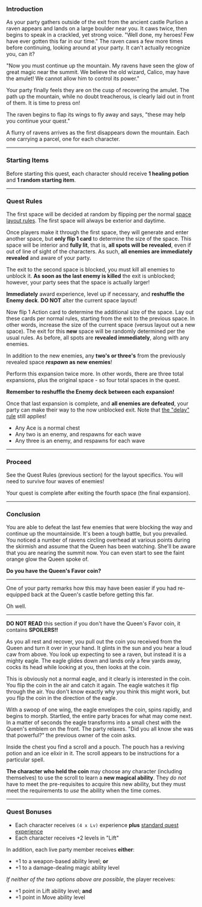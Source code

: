 
### Introduction

As your party gathers outside of the exit from the ancient castle Purlion a raven appears and lands on a large boulder near you. It caws twice, then begins to speak in a crackled, yet strong voice. "Well done, my heroes! Few have ever gotten this far in our time." The raven caws a few more times before continuing, looking around at your party. It can't actually recognize you, can it?

"Now you must continue up the mountain. My ravens have seen the glow of great magic near the summit. We believe the old wizard, Calico, may have the amulet! We cannot allow him to control its power."

Your party finally feels they are on the cusp of recovering the amulet. The path up the mountain, while no doubt treacherous, is clearly laid out in front of them. It is time to press on!

The raven begins to flap its wings to fly away and says, "these may help you continue your quest."

A flurry of ravens arrives as the first disappears down the mountain. Each one carrying a parcel, one for each character.

---

### Starting Items

Before starting this quest, each character should receive **1 healing potion** and **1 random starting item**.

<!-- determineStartingItem -->

---

### Quest Rules

The first space will be decided at random by flipping per the normal [space layout rules](../../rules/05_space_layout.md). The first space will always be exterior and daytime.

Once players make it through the first space, they will generate and enter another space, but **only flip 1 card** to determine the size of the space. This space will be interior and **fully lit**, that is, **all spots will be revealed**, even if out of line of sight of the characters. As such, **all enemies are immediately revealed** and aware of your party.

The exit to the second space is blocked, you must kill all enemies to unblock it. **As soon as the last enemy is killed** the exit is unblocked; however, your party sees that the space is actually larger!

**Immediately** award experience, level up if necessary, and **reshuffle the Enemy deck**. **DO NOT** alter the current space layout!

Now flip 1 Action card to determine the additional size of the space. Lay out these cards per normal rules, starting from the exit to the previous space. In other words, increase the size of the current space (versus layout out a new space). The exit for this **new** space will be randomly determined per the usual rules. As before, all spots are **revealed immediately**, along with any enemies.

In addition to the new enemies, any **two's or three's** from the previously revealed space **_respawn_ as new enemies**!

Perform this expansion twice more. In other words, there are three total expansions, plus the original space - so four total spaces in the quest.

**Remember to reshuffle the Enemy deck between each expansion!**

Once that last expansion is complete, and **all enemies are defeated**, your party can make their way to the now unblocked exit. Note that [the "delay" rule](../../rules/09_leaving_a_space.md#delaying-your-exit) still applies!

* Any Ace is a normal chest
* Any two is an enemy, and respawns for each wave
* Any three is an enemy, and respawns for each wave

---

### Proceed

See the Quest Rules (previous section) for the layout specifics. You will need to survive four waves of enemies!

Your quest is complete after exiting the fourth space (the final expansion).

---

### Conclusion

You are able to defeat the last few enemies that were blocking the way and continue up the mountainside. It's been a tough battle, but you prevailed. You noticed a number of ravens circling overhead at various points during the skirmish and assume that the Queen has been watching. She'll be aware that you are nearing the summit now. You can even start to see the faint orange glow the Queen spoke of.

**Do you have the Queen's Favor coin?**

<!-- CHOICE ["We have the coin", "We have no such coin"] -->

---

<!-- OPTION "We have no such coin" -->

One of your party remarks how this may have been easier if you had re-equipped back at the Queen's castle before getting this far.

Oh well.

---

<!-- OPTION "We have the coin" -->

**DO NOT READ** this section if you don't have the Queen's Favor coin, it contains **SPOILERS!!**

As you all rest and recover, you pull out the coin you received from the Queen and turn it over in your hand. It glints in the sun and you hear a loud caw from above. You look up expecting to see a raven, but instead it is a mighty eagle. The eagle glides down and lands only a few yards away, cocks its head while looking at you, then looks at the coin.

This is obviously not a normal eagle, and it clearly is interested in the coin. You flip the coin in the air and catch it again. The eagle watches it flip through the air. You don't know exactly why you think this might work, but you flip the coin in the direction of the eagle.

With a swoop of one wing, the eagle envelopes the coin, spins rapidly, and begins to morph. Startled, the entire party braces for what may come next. In a matter of seconds the eagle transforms into a small chest with the Queen's emblem on the front. The party relaxes. "Did you all know she was that powerful?" the previous owner of the coin asks.

Inside the chest you find a scroll and a pouch. The pouch has a reviving potion and an ice elixir in it. The scroll appears to be instructions for a particular spell.

**The character who held the coin** may choose any character (including themselves) to use the scroll to learn a **new magical ability**. They _do not_ have to meet the pre-requisites to acquire this new ability, but they must meet the requirements to _use_ the ability when the time comes.

---

### Quest Bonuses

* Each character receives `(4 x Lv)` experience **plus** [standard quest experience](../../rules/10_experience_and_leveling.md)
* Each character receives +2 levels in "Lift"

In addition, each live party member receives **either**:

* +1 to a weapon-based ability level; **or**
* +1 to a damage-dealing magic ability level

_If neither of the two options above are possible_, the player receives:

* +1 point in Lift ability level; **and**
* +1 point in Move ability level

